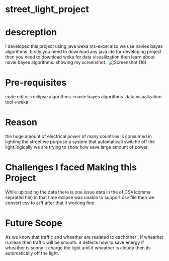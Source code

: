 # street_light_project
# descreption
I developed this project using java weka ms-excel also we use navies bayes algorithms.
firstly you need to download any java ide for developing project
then you need to download weka for data visuailization 
then learn about navie bayes algorithms.
showing my screenshot..
![Screenshot (16)](https://user-images.githubusercontent.com/56964797/135756531-0ccd6bc6-23f6-484b-a577-764dbdae2b20.png)
# Pre-requisites
code editor->eclipse
algorithms->navie bayes algorithms.
data visualization tool->weka
# Reason
the huge amount of electrical power of many countries is consumed in lighting the street.we purpose a system that automaticall switche off the light.logically we are trying to show how save large amount of power.
# Challenges I faced Making this Project
While uploading the data  there is one issue data in the of CSV(comma seprated file) in that time eclipse was unable to support csv file then we convert csv to arff after that it working fine.
# Future Scope
As we know that traffic and wheather are realated to eachother , if wheather is clean then traffic will be smooth.
it detects how to save energy if wheather is sunny it charge the light and if wheather is cloudy then its automatically off the light.

